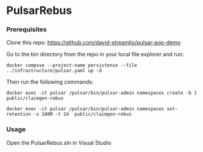 # PulsarRebus

### Prerequisites

Clone this repo: https://github.com/david-streamlio/pulsar-aop-demo

Go to the bin directory from the repo in your local file explorer and run:
```
docker compose --project-name persistence --file ../infrastructure/pulsar.yaml up -d
```

Then run the following commands:

```
docker exec -it pulsar /pulsar/bin/pulsar-admin namespaces create -b 1 public/claimgen-rebus
```

```
docker exec -it pulsar /pulsar/bin/pulsar-admin namespaces set-retention -s 100M -t 2d  public/claimgen-rebus
```

### Usage
Open the PulsarRebus.sln in Visual Studio